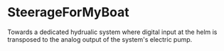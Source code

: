 # SteerageForMyBoat
Towards a dedicated hydrualic system where digital input at the helm is transposed to the analog output of the system's electric pump.
